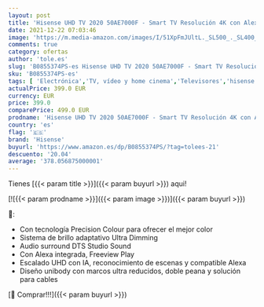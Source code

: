 ```yaml
---
layout: post
title: 'Hisense UHD TV 2020 50AE7000F - Smart TV Resolución 4K con Alexa integrada  Precision Colour  escalado UHD con IA  Ultra Dimming  audio DTS Studio Sound  Vidaa U 4.0'
date: 2021-12-22 07:03:46
image: 'https://m.media-amazon.com/images/I/51XpFmJUltL._SL500_._SL400_.jpg'
comments: true
category: ofertas
author: 'tole.es'
slug: 'B0855374PS-es Hisense UHD TV 2020 50AE7000F - Smart TV Resolución 4K con...'
sku: 'B0855374PS-es'
tags: [ 'Electrónica','TV, vídeo y home cinema','Televisores','hisense','smart','tv', ]
actualPrice: 399.0 EUR
currency: EUR
price: 399.0
comparePrice: 499.0 EUR
prodname: 'Hisense UHD TV 2020 50AE7000F - Smart TV Resolución 4K con Alexa integrada  Precision Colour  escalado UHD con IA  Ultra Dimming  audio DTS Studio Sound  Vidaa U 4.0'
country: 'es'
flag: '🇪🇸'
brand: 'Hisense'
buyurl: 'https://www.amazon.es/dp/B0855374PS/?tag=tolees-21'
descuento: '20.04'
average: '378.056875000001'
---
```


Tienes [{{< param title >}}]({{< param buyurl >}}) aqui!

[![{{< param prodname >}}]({{< param image >}})]({{< param buyurl >}})

🔎:

- Con tecnología Precision Colour para ofrecer el mejor color
- Sistema de brillo adaptativo Ultra Dimming
- Audio surround DTS Studio Sound
- Con Alexa integrada, Freeview Play
- Escalado UHD con IA, reconocimiento de escenas y compatible Alexa
- Diseño unibody con marcos ultra reducidos, doble peana y solución para cables

[🛒 Comprar!!!]({{< param buyurl >}})

